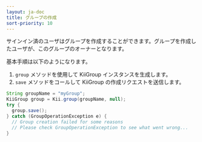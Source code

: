 ```yaml
---
layout: ja-doc
title: グループの作成
sort-priority: 10
---
```

サインイン済のユーザはグループを作成することができます。グループを作成したユーザが、このグループのオーナーとなります。

基本手順は以下のようになります。

1. `group` メソッドを使用して KiiGroup インスタンスを生成します。
2. `save` メソッドをコールして KiiGroup の作成リクエストを送信します。

```java
String groupName = "myGroup";
KiiGroup group = Kii.group(groupName, null);
try {
  group.save();
} catch (GroupOperationException e) {
  // Group creation failed for some reasons
  // Please check GroupOperationException to see what went wrong...
}
```
